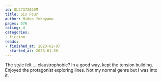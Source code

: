 ```yaml
---
id: OL27372020M
title: Six Four
author: Hideo Yokoyama
pages: 576
rating: 4
categories:
- fiction
reads:
- finished_at: 2023-02-07
  started_at: 2023-01-30
---
```


The style felt ... claustrophobic? In a good way, kept the tension building.
Enjoyed the protagonist exploring lines. Not my normal genre but I was into it.
